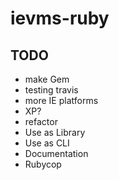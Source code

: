# ievms-ruby

## TODO

* make Gem
* testing travis
* more IE platforms
* XP?
* refactor
* Use as Library
* Use as CLI
* Documentation
* Rubycop
